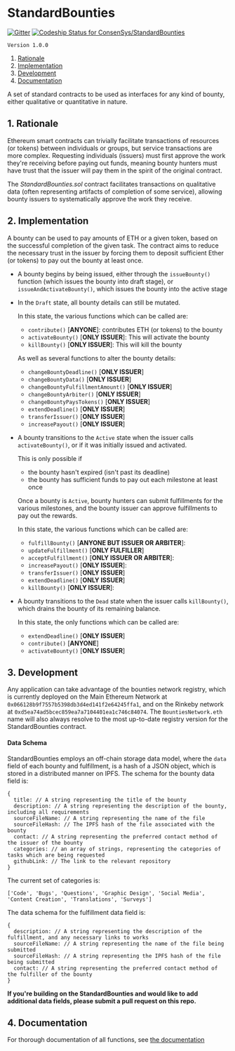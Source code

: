 # StandardBounties
[![Gitter](https://badges.gitter.im/Join%20Chat.svg)](https://gitter.im/bounties-network/Lobby?utm_source=badge&utm_medium=badge&utm_campaign=pr-badge)
[ ![Codeship Status for ConsenSys/StandardBounties](https://app.codeship.com/projects/1e2726c0-ac83-0135-5579-52b4614bface/status?branch=master)](https://app.codeship.com/projects/257018)

`Version 1.0.0`

1. [Rationale](#1-rationale)
2. [Implementation](#2-implementation)
3. [Development](#3-development)
4. [Documentation](#4-documentation)

A set of standard contracts to be used as interfaces for any kind of bounty, either qualitative or quantitative in nature.

## 1. Rationale

Ethereum smart contracts can trivially facilitate transactions of resources (or tokens) between individuals or groups, but service transactions are more complex. Requesting individuals (issuers) must first approve the work they're receiving before paying out funds, meaning bounty hunters must have trust that the issuer will pay them in the spirit of the original contract.

The _StandardBounties.sol_ contract facilitates transactions on qualitative data (often representing artifacts of completion of some service), allowing bounty issuers to systematically approve the work they receive.


## 2. Implementation

A bounty can be used to pay amounts of ETH or a given token, based on the successful completion of the given task. The contract aims to reduce the necessary trust in the issuer by forcing them to deposit sufficient Ether (or tokens) to pay out the bounty at least once.

- A bounty begins by being issued, either through the `issueBounty()` function (which issues the bounty into draft stage), or `issueAndActivateBounty()`, which issues the bounty into the active stage

- In the `Draft` state, all bounty details can still be mutated.

  In this state, the various functions which can be called are:
    - `contribute()` [**ANYONE**]: contributes ETH (or tokens) to the bounty
    - `activateBounty()` [**ONLY ISSUER**]: This will activate the bounty
    - `killBounty()` [**ONLY ISSUER**]: This will kill the bounty

  As well as several functions to alter the bounty details:
    - `changeBountyDeadline()` [**ONLY ISSUER**]
    - `changeBountyData()` [**ONLY ISSUER**]
    - `changeBountyFulfillmentAmount()` [**ONLY ISSUER**]
    - `changeBountyArbiter()` [**ONLY ISSUER**]
    - `changeBountyPaysTokens()` [**ONLY ISSUER**]
    - `extendDeadline()` [**ONLY ISSUER**]
    - `transferIssuer()` [**ONLY ISSUER**]
    - `increasePayout()` [**ONLY ISSUER**]

- A bounty transitions to the `Active` state when the issuer calls `activateBounty()`, or if it was initially issued and activated.

  This is only possible if
  - the bounty hasn't expired (isn't past its deadline)
  - the bounty has sufficient funds to pay out each milestone at least once

  Once a bounty is `Active`, bounty hunters can submit fulfillments for the various milestones, and the bounty issuer can approve fulfillments to pay out the rewards.

  In this state, the various functions which can be called are:
    - `fulfillBounty()` [**ANYONE BUT ISSUER OR ARBITER**]:
    - `updateFulfillment()` [**ONLY FULFILLER**]
    - `acceptFulfillment()` [**ONLY ISSUER OR ARBITER**]:
    - `increasePayout()` [**ONLY ISSUER**]:
    - `transferIssuer()` [**ONLY ISSUER**]
    - `extendDeadline()` [**ONLY ISSUER**]
    - `killBounty()` [**ONLY ISSUER**]:

- A bounty transitions to the `Dead` state when the issuer calls `killBounty()`, which drains the bounty of its remaining balance.

  In this state, the only functions which can be called are:
  - `extendDeadline()` [**ONLY ISSUER**]
  - `contribute()` [**ANYONE**]
  - `activateBounty()` [**ONLY ISSUER**]


## 3. Development

Any application can take advantage of the bounties network registry, which is currently deployed on the Main Ethereum Network at `0x066128b9f7557b5398db3d4ed141f2e64245ffa1`, and on the Rinkeby network at `0xd5ea74ad5bcec859ea7a7104401ea1c746c84074`. The `BountiesNetwork.eth` name will also always resolve to the most up-to-date registry version for the StandardBounties contract.

#### Data Schema

StandardBounties employs an off-chain storage data model, where the `data` field of each bounty and fulfillment, is a hash of a JSON object, which is stored in a distributed manner on IPFS.
The schema for the bounty data field is:
```
{
  title: // A string representing the title of the bounty
  description: // A string representing the description of the bounty, including all requirements
  sourceFileName: // A string representing the name of the file
  sourceFileHash: // The IPFS hash of the file associated with the bounty
  contact: // A string representing the preferred contact method of the issuer of the bounty
  categories: // an array of strings, representing the categories of tasks which are being requested
  githubLink: // The link to the relevant repository
}
```
The current set of categories is:
```
['Code', 'Bugs', 'Questions', 'Graphic Design', 'Social Media', 'Content Creation', 'Translations', 'Surveys']
```
The data schema for the fulfillment data field is:
```
{
  description: // A string representing the description of the fulfillment, and any necessary links to works
  sourceFileName: // A string representing the name of the file being submitted
  sourceFileHash: // A string representing the IPFS hash of the file being submitted
  contact: // A string representing the preferred contact method of the fulfiller of the bounty
}
```

**If you're building on the StandardBounties and would like to add additional data fields, please submit a pull request on this repo.**

## 4. Documentation

For thorough documentation of all functions, see [the documentation](./docs/documentation.md)
